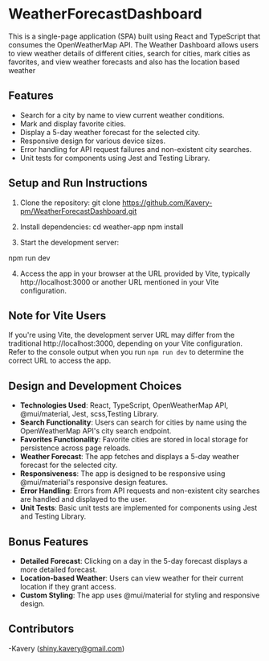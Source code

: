 # WeatherForecastDashboard


This is a single-page application (SPA) built using React and TypeScript that consumes the OpenWeatherMap API. The Weather Dashboard allows users to view weather details of different cities, search for cities, mark cities as favorites, and view weather forecasts and also has the location based weather

## Features

- Search for a city by name to view current weather conditions.
- Mark and display favorite cities.
- Display a 5-day weather forecast for the selected city.
- Responsive design for various device sizes.
- Error handling for API request failures and non-existent city searches.
- Unit tests for components using Jest and Testing Library.

## Setup and Run Instructions

1. Clone the repository:
git clone https://github.com/Kavery-pm/WeatherForecastDashboard.git
2. Install dependencies:
cd weather-app
npm install

3. Start the development server:

  npm run dev

  

4. Access the app in your browser at the URL provided by Vite, typically http://localhost:3000 or another URL mentioned in your Vite configuration.

## Note for Vite Users

If you're using Vite, the development server URL may differ from the traditional http://localhost:3000, depending on your Vite configuration. Refer to the console output when you run `npm run dev` to determine the correct URL to access the app.



## Design and Development Choices

- **Technologies Used**: React, TypeScript, OpenWeatherMap API, @mui/material, Jest, scss,Testing Library.
- **Search Functionality**: Users can search for cities by name using the OpenWeatherMap API's city search endpoint.
- **Favorites Functionality**: Favorite cities are stored in local storage for persistence across page reloads.
- **Weather Forecast**: The app fetches and displays a 5-day weather forecast for the selected city.
- **Responsiveness**: The app is designed to be responsive using @mui/material's responsive design features.
- **Error Handling**: Errors from API requests and non-existent city searches are handled and displayed to the user.
- **Unit Tests**: Basic unit tests are implemented for components using Jest and Testing Library.

## Bonus Features

- **Detailed Forecast**: Clicking on a day in the 5-day forecast displays a more detailed forecast.
- **Location-based Weather**: Users can view weather for their current location if they grant access.
- **Custom Styling**: The app uses @mui/material for styling and responsive design.

## Contributors

-Kavery (shiny.kavery@gmail.com)



